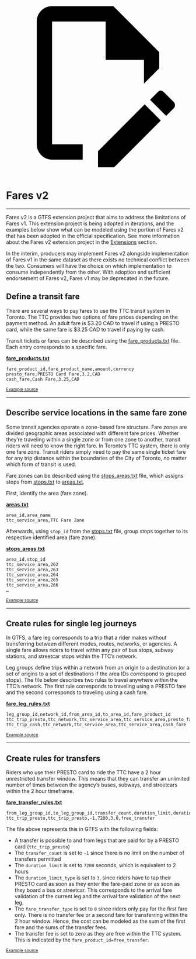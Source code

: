 <a class="pencil-link" href="https://github.com/MobilityData/gtfs.org/edit/main/docs/schedule/examples/fares-v2.md" title="Edit this page" target="_blank">
    <svg class="pencil" xmlns="http://www.w3.org/2000/svg" viewBox="0 0 24 24"><path d="M10 20H6V4h7v5h5v3.1l2-2V8l-6-6H6c-1.1 0-2 .9-2 2v16c0 1.1.9 2 2 2h4v-2m10.2-7c.1 0 .3.1.4.2l1.3 1.3c.2.2.2.6 0 .8l-1 1-2.1-2.1 1-1c.1-.1.2-.2.4-.2m0 3.9L14.1 23H12v-2.1l6.1-6.1 2.1 2.1Z"></path></svg>
  </a>

# Fares v2

<hr>

Fares v2 is a GTFS extension project that aims to address the limitations of Fares v1. This extension project is being adopted in iterations, and the examples below show what can be modeled using the portion of Fares v2 that has been adopted in the official specification. See more information about the Fares v2 extension project in the [Extensions](../extensions) section.

In the interim, producers may implement Fares v2 alongside implementation of Fares v1 in the same dataset as there exists no technical conflict between the two. Consumers will have the choice on which implementation to consume independently from the other. 
With adoption and sufficient endorsement of Fares v2, Fares v1 may be deprecated in the future.

## Define a transit fare

There are several ways to pay fares to use the TTC transit system in Toronto. The TTC provides two options of fare prices depending on the payment method. An adult fare is $3.20 CAD to travel if using a PRESTO card, while the same fare is $3.25 CAD to travel if paying by cash. 

Transit tickets or fares can be described using the [fare_products.txt](../../reference/#fare_productstxt) file. Each entry corresponds to a specific fare.

[**fare_products.txt**](../../reference/#fare_productstxt) 

```
fare_product_id,fare_product_name,amount,currency
presto_fare,PRESTO Card Fare,3.2,CAD
cash_fare,Cash Fare,3.25,CAD
```

<sup>[Example source](https://www.ttc.ca/Fares-and-passes)</sup>

<hr>

## Describe service locations in the same fare zone

Some transit agencies operate a zone-based fare structure. Fare zones are divided geographic areas associated with different fare prices. Whether they’re traveling within a single zone or from one zone to another, transit riders will need to know the right fare. In Toronto’s TTC system, there is only one fare zone. Transit riders simply need to pay the same single ticket fare for any trip distance within the boundaries of the City of Toronto, no matter which form of transit is used. 

Fare zones can be described using the [stops_areas.txt](../../reference/#stops_areastxt) file, which assigns stops from [stops.txt](../../reference/#stopstxt) to [areas.txt](../../reference/#areastxt).

First, identify the area (fare zone). 

[**areas.txt**](../../reference/#areastxt) 

```
area_id,area_name
ttc_service_area,TTC Fare Zone
```

Afterwards, using `stop_id` from the [stops.txt](../../reference/#stopstxt) file, group stops together to its respective identified area (fare zone). 

[**stops_areas.txt**](../../reference/#stops_areastxt)

```
area_id,stop_id 
ttc_service_area,262
ttc_service_area,263
ttc_service_area,264
ttc_service_area,265
ttc_service_area,266
…
```

<sup>[Example source](http://opendata.toronto.ca/toronto.transit.commission/ttc-routes-and-schedules/OpenData_TTC_Schedules.zip)</sup>

<hr>

## Create rules for single leg journeys

In GTFS, a fare leg corresponds to a trip that a rider makes without transferring between different modes, routes, networks, or agencies. 
A single fare allows riders to travel within any pair of bus stops, subway stations, and streetcar stops within the TTC’s network.

Leg groups define trips within a network from an origin to a destination (or a set of origins to a set of destinations if the area IDs correspond to grouped stops). The file below describes two rules to travel anywhere within the TTC’s network. The first rule corresponds to traveling using a PRESTO fare and the second corresponds to traveling using a cash fare.

[**fare_leg_rules.txt**](../../reference/#fare_leg_rulestxt) 

```
leg_group_id,network_id,from_area_id,to_area_id,fare_product_id
ttc_trip_presto,ttc_network,ttc_service_area,ttc_service_area,presto_fare
ttc_trip_cash,ttc_network,ttc_service_area,ttc_service_area,cash_fare
```

<sup>[Example source](https://www.ttc.ca/Fares-and-passes)</sup>

<hr>

## Create rules for transfers

Riders who use their PRESTO card to ride the TTC have a 2 hour unrestricted transfer window. This means that they can transfer an unlimited number of times between the agency’s buses, subways, and streetcars within the 2 hour timeframe.

[**fare_transfer_rules.txt**](../../reference/#fare_transfer_rulestxt) 

```
from_leg_group_id,to_leg_group_id,transfer_count,duration_limit,duration_limit_type,fare_transfer_type,fare_product_id
ttc_trip_presto,ttc_trip_presto,-1,7200,3,0,free_transfer
```

The file above represents this in GTFS with the following fields:

- A transfer is possible to and from legs that are paid for by a PRESTO card (`ttc_trip_presto`)
- The `transfer_count` is set to `-1` since there is no limit on the number of transfers permitted
- The `duration_limit` is set to `7200` seconds, which is equivalent to 2 hours 
- The `duration_limit_type` is set to `3`, since riders have to tap their PRESTO card as soon as they enter the fare-paid zone or as soon as they board a bus or streetcar. This corresponds to the arrival fare validation of the current leg and the arrival fare validation of the next leg.
- The `fare_transfer_type` is set to `0` since riders only pay for the first fare only. There is no transfer fee or a second fare for transferring within the 2 hour window. Hence, the cost can be modeled as the sum of the first fare and the sums of the transfer fees.
- The transfer fee is set to zero as they are free within the TTC system. This is indicated by the `fare_product_id=free_transfer`.

<sup>[Example source](https://www.ttc.ca/Fares-and-passes/PRESTO-on-the-TTC/Two-hour-transfer)</sup>
